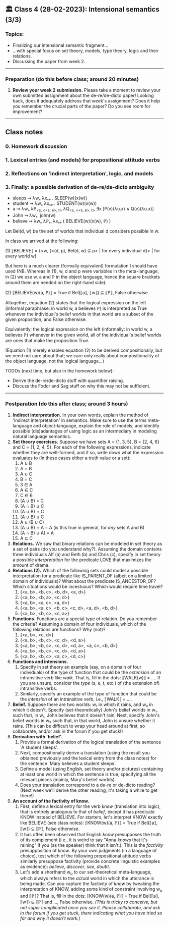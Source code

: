 
## 🏛 Class 4 (28-02-2023): Intensional semantics (3/3)

### Topics:
- Finalizing our intensional semantic fragment... 
- ...with special focus on set theory, models, type theory, logic and their relations.
- Discussing the paper from week 2.

----

### Preparation (do this before class; around 20 minutes)

1. **Review your week 2 submission.** Please take a moment to review your own submitted assignment about the de-re/de-dicto paper! Looking back, does it adequately address that week's assignment? Does it help you remember the crucial parts of the paper? Do you see room for improvement?

-----

## Class notes


### 0. Homework discussion


### 1. Lexical entries (and models) for propositional attitude verbs 


### 2. Reflections on 'indirect interpretation', logic, and models


### 3. Finally: a possible derivation of de-re/de-dicto ambiguity

- sleeps ⇝ λwₛ λxₛₑ . SLEEP(w)(x(w))
- student ⇝ λwₛ λxₛₑ . STUDENT(w)(x(w))
- a ⇝ λwₛ λP<sub><s, <<s, e>, t></sub> λQ<sub><s, <<s, e>, t></sub> ∃x [P(v)(λu.x) ∧ Q(v)(λu.x)]
- John ⇝ λwₛ. john(w)
- believe ⇝ λwₛ λℙₛₜ λxₛₑ ( BELIEVE(w)(x(w), ℙ) )

Let Bel(d, w) be the set of worlds that individual d considers possible in w.

In class we arrived at the following:

(1) ⟦BELIEVE⟧ = {<w, {<(d, p), Bel(d, w) ⊆ p> | for every individual d}> | for every world w}

But here is a much clearer (formally equivalent) formulation I should have used (NB. Whereas in (1), w, d and p were variables in the meta-language, in (2) we use w, a and ℙ in the object language, hence the square brackets around them are needed on the right-hand side):

(2) ⟦BELIEVE(w)(a, ℙ)⟧ = True if Bel(⟦a⟧, ⟦w⟧) ⊆ ⟦ℙ⟧, False otherwise 

Altogether, equation (2) states that the logical expression on the left (informal paraphrase: in world w, a believes ℙ) is interpreted as True whenever the individual's belief worlds in that world are a subset of the given proposition, and False otherwise. 

Equivalently: the logical expression on the left (informally: in world w, a believes ℙ) whenever in the given world, all of the individual's belief worlds are ones that make the proposition True.

(Equation (1) merely enables equation (2) to be derived compositionally, but we need not care about that; we care only really about compositionality of the object language, not the logical language...)

TODOs (next time, but also in the homework below):
- Derive the de-re/de-dicto stuff with quantifier raising.
- Discuss the Fodor and Sag stuff on why this may not be sufficient.

-----

### Postparation (do this after class; around 3 hours)

1. **Indirect interpretation.** In your own words, explain the method of 'indirect interpretation' in semantics. Make sure to use the terms meta-language and object-language, explain the role of models, and identify possible (dis)adantages of using logic as an intermediary in modeling natural language semantics. 
2. **Set theory exercises.** Suppose we have sets A = {1, 3, 5}, B = {2, 4, 6} and C = {1, 2, 4, 5}. For each of the following expressions, indicate whether they are well-formed, and if so, write down what the expression evaluates to (in these cases either a truth value or a set):
   1. A ∪ B
   2. A ∩ B
   3. A ∪ C
   4. B ∩ C
   5. 3 ∈ A
   6. A ∈ C
   7. C ∈ 6
   7. (A ∪ B) = C
   8. (A ∩ B) ∪ C
   9. (A ∪ B) ∩ C
   10. (A ∪ B) ∪ C
   11. A ∪ (B ∪ C)
   12. (A ∪ B) ∩ A = A (is this true in general, for _any_ sets A and B)
   13. (A ∩ B) ∪ A) = A
   14. A ⊆ C
3. **Relations.** We saw that binary relations can be modeled in set theory as a set of pairs (do you understand why?). Assuming the domain contains three individuals Alf (a) and Beth (b) and Chris (c), specify in set theory a possible _interpretation_ for the predicate LOVE that maximizes the amount of drama.
4. **Relations (2).** Which of the following sets could model a possible interpretation for a predicate like IS_PARENT_OF (albeit on a limited domain of individuals)? What about the predicate IS_ANCESTOR_OF? Which situations would be incestuous? Which would require time travel?
   1. {<a, b>, <b, c>, <b, d>, <a, d>}
   2. {<a, b>, <b, a>, <c, d>}
   3. {<a, b>, <a, c>, <a, d>}
   4. {<a, b>, <a, c>, <b, c>, <c, d>, <a, d>, <b, d>}
   5. {<a, b>, <b, c>, <c, a>}
5. **Functions.** Functions are a special type of relation. Do you remember the criteria? Assuming a domain of four individuals, which of the following relations are functions? Why (not)?
   1. {<a, b>, <c, d>}
   2. {<a, b>, <b, c>, <c, d>, <d, a>}
   3. {<a, b>, <b, c>, <c, d>, <d, a>, <a, c>, <b, d>}
   4. {<a, b>, <b, c>, <c, d>, <d, a>}
   5. {<a, b>, <b, c>, <a, c>, <d, c>}
6. **Functions and intensions.** 
   1. Specify in set theory an example (say, on a domain of four individuals) of the type of function that could be the _extension_ of an intransitive verb like _walk_. That is, fill in the dots: ⟦WALK(w)⟧ = .... If you are unsure, consider the _type_ (s, e, t, etc.) of (the extension of) intransitive verbs.
   2. Similarly, specify an example of the type of function that could be the _intension_ of an intransitive verb, i.e., ⟦WALK⟧ = ....
7. **Belief.** Suppose there are two worlds: w₁ in which it rains, and w₂ in which it doesn't. Specify (set-theoretically) John's belief worlds in w₁, such that, in w₁, John believes that it doesn't rain. Next, specify John's belief worlds in w₂ such that, in that world, John is unsure whether it rains. (This can be difficult to wrap your head around at first, so collaborate, and/or ask in the forum if you get stuck!)
8. **Derivation with 'belief'.** 
   1. Provide a formal derivation of the logical translation of the sentence 'A student sleeps'.
   2. Next, compositionally derive a translation (using the result you obtained previously and the lexical entry from the class notes) for the sentence 'Mary believes a student sleeps'.
   3. Define a model (using English, set theory and/or pictures) containing at least one world in which the sentence is true, specifying all the relevant pieces (mainly, Mary's belief worlds).
   4. Does your translation correspond to a de-re or de-dicto reading? (Next week we'll derive the other reading; it's taking a while to get there!)
10. **An account of the factivity of know.**
    1. First, define a lexical entry for the verb _know_ (translation into logic), that is entirely analogous to that of _belief_, except it has predicate KNOW instead of BELIEVE. For starters, let's interpret KNOW exactly like BELIEVE (see class notes): ⟦KNOW(w)(a, ℙ)⟧ = True if Bel(⟦a⟧, ⟦w⟧) ⊆ ⟦ℙ⟧, False otherwise.
    2. It has often been observed that English _know_ presupposes the truth of its complement (i.e., it is weird to say "Anna _knows_ that it's raining" if you (as the speaker) think that it isn't.). This is the _factivity_ presupposition of _know_. By your own judgments (in a language of choice), test which of the following propositional attitude verbs similarly presuppose factivity (provide concrete linguistic examples as evidence): _believe_, _discover_, _see_, _doubt_.
    3. Let's add a shorthand w<sub>u</sub> to our set-theoretical meta-language, which always refers to the _actual_ world in which the utterance is being made. Can you capture the factivity of _know_ by tweaking the interpretation of KNOW, adding some kind of constraint involving w<sub>u</sub> and ⟦ℙ⟧? That is, fill in the dots: ⟦KNOW(w)(a, ℙ)⟧ = True if Bel(⟦a⟧, ⟦w⟧) ⊆ ⟦ℙ⟧ and ..., False otherwise. _(This is tricky to conceive, but not super complicated once you see it. Please collaborate, and ask in the forum if you get stuck, there indicating what you have tried so far and why it doesn't work.)_
